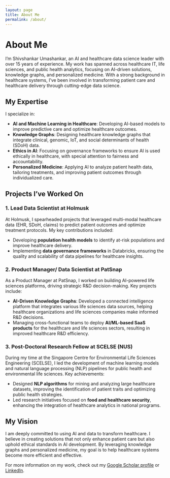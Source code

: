 ```yaml
---
layout: page
title: About Me
permalink: /about/
---
```


# About Me

I’m Shivshankar Umashankar, an AI and healthcare data science leader with over 15 years of experience. My work has spanned across healthcare IT, life sciences, and public health analytics, focusing on AI-driven solutions, knowledge graphs, and personalized medicine. With a strong background in healthcare systems, I’ve been involved in transforming patient care and healthcare delivery through cutting-edge data science.

## My Expertise

I specialize in:
- **AI and Machine Learning in Healthcare**: Developing AI-based models to improve predictive care and optimize healthcare outcomes.
- **Knowledge Graphs**: Designing healthcare knowledge graphs that integrate clinical, genomic, IoT, and social determinants of health (SDoH) data.
- **Ethics in AI**: Focusing on governance frameworks to ensure AI is used ethically in healthcare, with special attention to fairness and accountability.
- **Personalized Medicine**: Applying AI to analyze patient health data, tailoring treatments, and improving patient outcomes through individualized care.

## Projects I’ve Worked On

### 1. **Lead Data Scientist at Holmusk**
At Holmusk, I spearheaded projects that leveraged multi-modal healthcare data (EHR, SDoH, claims) to predict patient outcomes and optimize treatment protocols. My key contributions included:
- Developing **population health models** to identify at-risk populations and improve healthcare delivery.
- Implementing **data governance frameworks** in Databricks, ensuring the quality and scalability of data pipelines for healthcare insights.

### 2. **Product Manager/ Data Scientist at PatSnap**
As a Product Manager at PatSnap, I worked on building AI-powered life sciences platforms, driving strategic R&D decision-making. Key projects include:
- **AI-Driven Knowledge Graphs**: Developed a connected intelligence platform that integrates various life sciences data sources, helping healthcare organizations and life sciences companies make informed R&D decisions.
- Managing cross-functional teams to deploy **AI/ML-based SaaS products** for the healthcare and life sciences sectors, resulting in improved healthcare R&D efficiency.

### 3. **Post-Doctoral Research Fellow at SCELSE (NUS)**
During my time at the Singapore Centre for Environmental Life Sciences Engineering (SCELSE), I led the development of machine learning models and natural language processing (NLP) pipelines for public health and environmental life sciences. Key achievements:
- Designed **NLP algorithms** for mining and analyzing large healthcare datasets, improving the identification of patient traits and optimizing public health strategies.
- Led research initiatives focused on **food and healthcare security**, enhancing the integration of healthcare analytics in national programs.

## My Vision

I am deeply committed to using AI and data to transform healthcare. I believe in creating solutions that not only enhance patient care but also uphold ethical standards in AI development. By leveraging knowledge graphs and personalized medicine, my goal is to help healthcare systems become more efficient and effective.

For more information on my work, check out my [Google Scholar profile](https://scholar.google.com/citations?user=K8XatykAAAAJ&hl=en) or [LinkedIn](https://www.linkedin.com/in/shivshankarumashankar).
